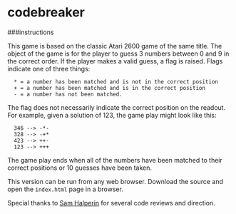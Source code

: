 codebreaker
===========

###instructions

This game is based on the classic Atari 2600 game of the same
title. The object of the game is for the player to guess 3
numbers between 0 and 9 in the correct order. If the player
makes a valid guess, a flag is raised. Flags indicate one
of three things:

```
  * = a number has been matched and is not in the correct position
  + = a number has been matched and is in the correct position
  - = a number has not been matched.
```

The flag does not necessarily indicate the correct position on
the readout. For example, given a solution of 123, the game play
might look like this:

```
  346 --> -*-
  328 --> -+*
  423 --> ++-
  123 --> +++
```

The game play ends when all of the numbers have been matched
to their correct positions or 10 guesses have been taken.

This version can be run from any web browser. Download the source and open the ```index.html``` page in a browser.

Special thanks to [Sam Halperin](https://github.com/shalperin) for several code reviews and direction.
